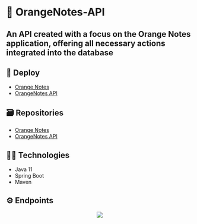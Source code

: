 # 🍊 OrangeNotes-API
## An API created with a focus on the Orange Notes application, offering all necessary actions integrated into the database

## :rocket: Deploy
- [Orange Notes](https://orange-notes-three.vercel.app/home)
- [OrangeNotes API](https://collection-orange-notes.herokuapp.com/swagger)

## 🗃 Repositories
- [Orange Notes](https://github.com/MoaresOliveira/OrangeNotes)
- [OrangeNotes API](https://github.com/MoaresOliveira/OrangeNotes-API)

## 👨‍💻 Technologies
- Java 11
- Spring Boot
- Maven

## ⚙ Endpoints
<p align="center">
  <img src="https://user-images.githubusercontent.com/80995654/188345632-62f815cf-d98a-47d6-b82c-3aa58a012596.png" >
</p>
